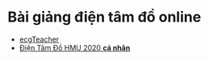 # Bài giảng điện tâm đồ online

- [ecgTeacher](https://youtube.com/playlist?list=PLL1t1-UomvZ8V0-Tb6oOmPTQviBfMbd3f)
- [Điện Tâm Đồ HMU 2020 **cá nhân**](https://youtube.com/playlist?list=PLL1t1-UomvZ9zGDmodZc97jPTGKhK0Xi-)
